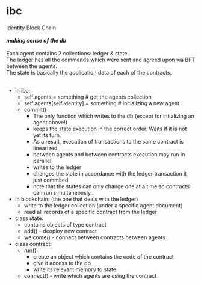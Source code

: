 # ibc
Identity Block Chain <br><br>
___making sense of the db___ <br><br>
Each agent contains 2 collections: ledger & state. <br>
The ledger has all the commands which were sent and agreed upon via BFT between the agents. <br>
The state is basically the application data of each of the contracts. <br><br>
- in ibc:
	- self.agents = something # get the agents collection
	- self.agents[self.identity] = something # initializing a new agent
	- commit()
		- The only function which writes to the db (except for intializing an agent above!)
		- keeps the state execution in the correct order. Waits if it is not yet its turn.
		- As a result, execution of transactions to the same contract is linearized.
		- between agents and between contracts execution may run in parallel
		- writes to the ledger
		- changes the state in accordance with the ledger transaction it just commited
		- note that the states can only change one at a time so contracts can run simultaneously..
- in blockchain: (the one that deals with the ledger)
	- write to the ledger collection (under a specific agent document)
	- read all records of a specific contract from the ledger 
- class state:
	- contains objects of type contract
	- add() - deoploy new contract
	- welcome() - connect between contracts between agents
- class contract:
	- run(): 
		- create an object which contains the code of the contract 
		- give it access to the db
		- write its relevant memory to state
	- connect() - write which agents are using the contract
